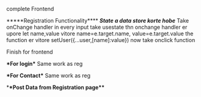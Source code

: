 complete Frontend

**\***Registration Functionality\*\*\*\*
**_State a data store korte hobe_**
Take onChange handler in every input
take usestate
thn onchange handler er upore let name,value
vitore name=e.target.name, value=e.target.value
the function er vitore setUser({...user,[name]:value})
now take onclick function

Finish for frontend

**\***For login**\***
Same work as reg

**\***For Contact**\***
Same work as reg

\***\*Post Data from Registration page\*\***
